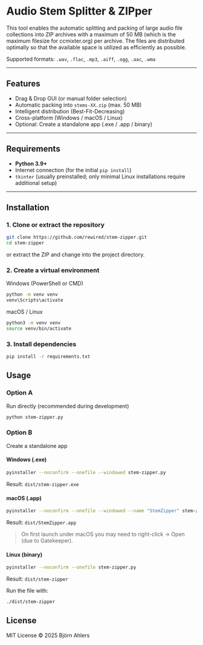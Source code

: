 # Audio Stem Splitter & ZIPper

This tool enables the automatic splitting and packing of large audio file collections into ZIP archives with a maximum of 50 MB (which is the maximum filesize for ccmixter.org) per archive.
The files are distributed optimally so that the available space is utilized as efficiently as possible.

Supported formats:
`.wav`, `.flac`, `.mp3`, `.aiff`, `.ogg`, `.aac`, `.wma`

---

## Features

* Drag & Drop GUI (or manual folder selection)
* Automatic packing into `stems-XX.zip` (max. 50 MB)
* Intelligent distribution (Best-Fit-Decreasing)
* Cross-platform (Windows / macOS / Linux)
* Optional: Create a standalone app (.exe / .app / binary)

---

## Requirements

* **Python 3.9+**
* Internet connection (for the initial `pip install`)
* `tkinter` (usually preinstalled; only minimal Linux installations require additional setup)

---

## Installation

### 1. Clone or extract the repository

```bash
git clone https://github.com/rewired/stem-zipper.git
cd stem-zipper
```

or extract the ZIP and change into the project directory.

### 2. Create a virtual environment

Windows (PowerShell or CMD)

```bash
python -m venv venv
venv\Scripts\activate
```

macOS / Linux

```bash
python3 -m venv venv
source venv/bin/activate
```

### 3. Install dependencies

```bash
pip install -r requirements.txt
```

## Usage

### Option A

Run directly (recommended during development)

```bash
python stem-zipper.py
```

### Option B

Create a standalone app

#### Windows (.exe)

```bash
pyinstaller --noconfirm --onefile --windowed stem-zipper.py
```

Result:
`dist/stem-zipper.exe`

#### macOS (.app)

```bash
pyinstaller --noconfirm --onefile --windowed --name "StemZipper" stem-zipper.py
```

Result:
`dist/StemZipper.app`

> On first launch under macOS you may need to right-click → Open (due to Gatekeeper).

#### Linux (binary)

```bash
pyinstaller --noconfirm --onefile stem-zipper.py
```

Result:
`dist/stem-zipper`

Run the file with:

```bash
./dist/stem-zipper
```

## License

MIT License
© 2025 Björn Ahlers
